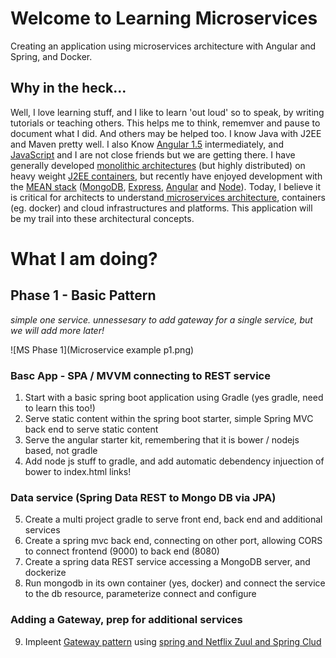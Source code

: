 # Welcome to Learning Microservices

Creating an application using microservices architecture with Angular and Spring, and Docker.

## Why in the heck...

Well, I love learning stuff, and I like to learn 'out loud' so to speak, by writing tutorials or teaching others. 
This helps me to think, rememver and pause to document what I did. And others may be helped too.
I know Java with J2EE and Maven pretty well. I also Know [Angular 1.5](https://angularjs.org/) intermediately, and [JavaScript](https://en.wikipedia.org/wiki/ECMAScript) and I are not
close friends but we are getting there. I have generally developed [monolithic architectures](http://microservices.io/patterns/monolithic.html) (but highly distributed)
on heavy weight [J2EE containers](http://docs.oracle.com/cd/E17904_01/web.1111/e13706/overview.htm#WLPRG107), but recently have enjoyed development with the [MEAN stack](https://meanjs.org/) ([MongoDB](https://www.mongodb.com/), [Express](http://expressjs.com/), [Angular](https://angularjs.org/) and [Node](https://nodejs.org/en/)). Today, I believe it is 
critical for architects to understand[ microservices architecture](http://microservices.io/patterns/microservices.html), containers (eg. docker) and cloud infrastructures and platforms.
This application will be my trail into these architectural concepts. 

# What I am doing?

## Phase 1 - Basic Pattern

_simple one service. unnessesary to add gateway for a single service, but we will add more later!_

![MS Phase 1](Microservice example p1.png)

### Basc App - SPA / MVVM connecting to REST service

1. Start with a basic spring boot application using Gradle (yes gradle, need to learn this too!)
2. Serve static content within the spring boot starter, simple Spring MVC back end to serve static content
3. Serve the angular starter kit, remembering that it is bower / nodejs based, not gradle
4. Add node js stuff to gradle, and add automatic debendency injuection of bower to index.html links!

### Data service (Spring Data REST to Mongo DB via JPA)

5. Create a multi project gradle to serve front end, back end and additional services
6. Create a spring mvc back end, connecting on other port, allowing CORS to connect frontend (9000) to back end (8080)
7. Create a spring data REST service accessing a MongoDB server, and dockerize 
8. Run mongodb in its own container (yes, docker) and connect the service to the db resource, parameterize connect and configure

### Adding a Gateway, prep for additional services

9. Impleent [Gateway pattern](http://kubecloud.io/apigatewaypattern/) using [spring and Netflix Zuul and Spring Clud](http://kubecloud.io/apigatewaypattern/) 

